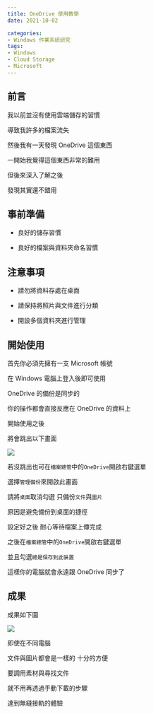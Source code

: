 ```yaml
---
title: OneDrive 使用教學
date: 2021-10-02

categories:
- Windows 作業系統研究
tags:
- Windows
- Cloud Storage
- Microsoft
---
```


## 前言

我以前並沒有使用雲端儲存的習慣

導致我許多的檔案流失

然後我有一天發現 OneDrive 這個東西

一開始我覺得這個東西非常的難用

但後來深入了解之後

發現其實還不錯用

## 事前準備

- 良好的儲存習慣

- 良好的檔案與資料夾命名習慣

## 注意事項

- 請勿將資料存處在桌面

- 請保持將照片與文件進行分類

- 開設多個資料夾進行管理

## 開始使用

首先你必須先擁有一支 Microsoft 帳號

在 Windows 電腦上登入後即可使用

OneDrive 的備份是同步的

你的操作都會直接反應在 OneDrive 的資料上

開始使用之後

將會跳出以下畫面

![](https://i.imgur.com/nUYWnM2.png)

若沒跳出也可在`檔案總管`中的`OneDrive`開啟右鍵選單

選擇`管理備份`來開啟此畫面

請將`桌面`取消勾選 只備份`文件`與`圖片`

原因是避免備份到桌面的捷徑

設定好之後 耐心等待檔案上傳完成

之後在`檔案總管`中的`OneDrive`開啟右鍵選單

並且勾選`總是保存到此裝置`

這樣你的電腦就會永遠跟 OneDrive 同步了

## 成果

成果如下圖

![](https://i.imgur.com/bYUY4UX.png)

即使在不同電腦

文件與圖片都會是一樣的 十分的方便

要調用素材與尋找文件

就不用再透過手動下載的步驟

達到無縫接軌的體驗
